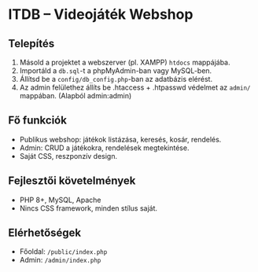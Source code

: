 # ITDB – Videojáték Webshop

## Telepítés
1. Másold a projektet a webszerver (pl. XAMPP) `htdocs` mappájába.
2. Importáld a `db.sql`-t a phpMyAdmin-ban vagy MySQL-ben.
3. Állítsd be a `config/db_config.php`-ban az adatbázis elérést.
4. Az admin felülethez állíts be .htaccess + .htpasswd védelmet az `admin/` mappában. (Alapból admin:admin)

## Fő funkciók
- Publikus webshop: játékok listázása, keresés, kosár, rendelés.
- Admin: CRUD a játékokra, rendelések megtekintése.
- Saját CSS, reszponzív design.

## Fejlesztői követelmények
- PHP 8+, MySQL, Apache
- Nincs CSS framework, minden stílus saját.

## Elérhetőségek
- Főoldal: `/public/index.php`
- Admin: `/admin/index.php`
